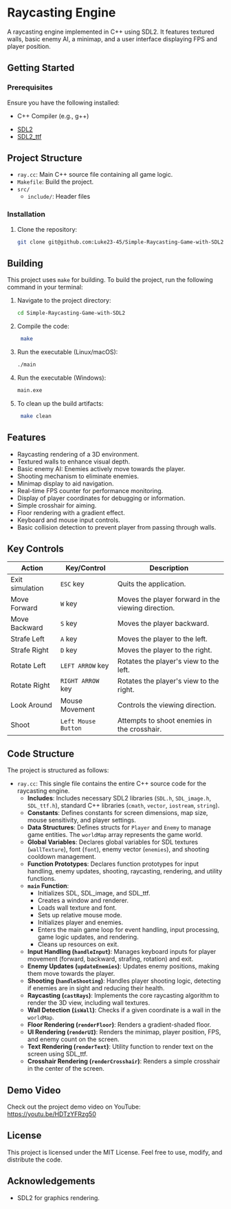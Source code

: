 # Raycasting Engine

A raycasting engine implemented in C++ using SDL2. It features textured walls, basic enemy AI, a minimap, and a user interface displaying FPS and player position.

## Getting Started

### Prerequisites
Ensure you have the following installed:
- C++ Compiler (e.g., g++)
*   [SDL2](https://www.libsdl.org/)
*   [SDL2_ttf](https://www.libsdl.org/projects/SDL_ttf/)


## Project Structure

*   `ray.cc`: Main C++ source file containing all game logic.
*   `Makefile`: Build the project.
*   `src/`
    *   `include/`: Header files 

### Installation
1. Clone the repository:
    ```bash
    git clone git@github.com:Luke23-45/Simple-Raycasting-Game-with-SDL2.git
    ```
## Building

This project uses `make` for building. To build the project, run the following command in your terminal:

1. Navigate to the project directory:
    ```bash
    cd Simple-Raycasting-Game-with-SDL2
    ```
3. Compile the code:
    ```bash
     make
    ```
4. Run the executable (Linux/macOS):
    ```bash
    ./main

    ```
5. Run the executable (Windows):
    ```bash
    main.exe
    ```
6. To clean up the build artifacts:
    ```bash
     make clean
    ```

## Features
- Raycasting rendering of a 3D environment.
- Textured walls to enhance visual depth.
- Basic enemy AI: Enemies actively move towards the player.
- Shooting mechanism to eliminate enemies.
- Minimap display to aid navigation.
- Real-time FPS counter for performance monitoring.
- Display of player coordinates for debugging or information.
- Simple crosshair for aiming.
- Floor rendering with a gradient effect.
- Keyboard and mouse input controls.
- Basic collision detection to prevent player from passing through walls.

## Key Controls

| Action            | Key/Control         | Description                                  |
| ----------------- | ------------------- | -------------------------------------------- |
| Exit simulation   | `ESC` key           | Quits the application.                       |
| Move Forward      | `W` key             | Moves the player forward in the viewing direction. |
| Move Backward     | `S` key             | Moves the player backward.                    |
| Strafe Left       | `A` key             | Moves the player to the left.                 |
| Strafe Right      | `D` key             | Moves the player to the right.                |
| Rotate Left       | `LEFT ARROW` key    | Rotates the player's view to the left.       |
| Rotate Right      | `RIGHT ARROW` key   | Rotates the player's view to the right.      |
| Look Around       | Mouse Movement      | Controls the viewing direction.              |
| Shoot             | `Left Mouse Button` | Attempts to shoot enemies in the crosshair.   |


## Code Structure
The project is structured as follows:

*   `ray.cc`: This single file contains the entire C++ source code for the raycasting engine.
    *   **Includes**: Includes necessary SDL2 libraries (`SDL.h`, `SDL_image.h`, `SDL_ttf.h`), standard C++ libraries (`cmath`, `vector`, `iostream`, `string`).
    *   **Constants**: Defines constants for screen dimensions, map size, mouse sensitivity, and player settings.
    *   **Data Structures**: Defines structs for `Player` and `Enemy` to manage game entities. The `worldMap` array represents the game world.
    *   **Global Variables**: Declares global variables for SDL textures (`wallTexture`), font (`font`), enemy vector (`enemies`), and shooting cooldown management.
    *   **Function Prototypes**: Declares function prototypes for input handling, enemy updates, shooting, raycasting, rendering, and utility functions.
    *   **`main` Function**:
        *   Initializes SDL, SDL_image, and SDL_ttf.
        *   Creates a window and renderer.
        *   Loads wall texture and font.
        *   Sets up relative mouse mode.
        *   Initializes player and enemies.
        *   Enters the main game loop for event handling, input processing, game logic updates, and rendering.
        *   Cleans up resources on exit.
    *   **Input Handling (`handleInput`)**: Manages keyboard inputs for player movement (forward, backward, strafing, rotation) and exit.
    *   **Enemy Updates (`updateEnemies`)**: Updates enemy positions, making them move towards the player.
    *   **Shooting (`handleShooting`)**: Handles player shooting logic, detecting if enemies are in sight and reducing their health.
    *   **Raycasting (`castRays`)**: Implements the core raycasting algorithm to render the 3D view, including wall textures.
    *   **Wall Detection (`isWall`)**: Checks if a given coordinate is a wall in the `worldMap`.
    *   **Floor Rendering (`renderFloor`)**: Renders a gradient-shaded floor.
    *   **UI Rendering (`renderUI`)**: Renders the minimap, player position, FPS, and enemy count on the screen.
    *   **Text Rendering (`renderText`)**: Utility function to render text on the screen using SDL_ttf.
    *   **Crosshair Rendering (`renderCrosshair`)**: Renders a simple crosshair in the center of the screen.


## Demo Video
Check out the project demo video on YouTube: https://youtu.be/HDTzYFRzg50
## License

This project is licensed under the MIT License. Feel free to use, modify, and distribute the code.

## Acknowledgements

- SDL2 for graphics rendering.
